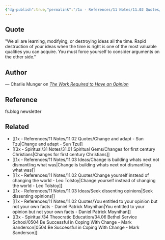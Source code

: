 ```yaml
---
{"dg-publish":true,"permalink":"/1x - References/11 Notes/11.02 Quotes/We all are learning, modifying, or destroying ideas all the time. Rapid destruction of your ideas when the time is right is one of the most valuable qualities you can acquire - Charlie Munger/","title":"We all are learning, modifying, or destroying ideas all the time. Rapid destruction of your ideas when the time is right is one of the most valuable qualities you can acquire - Charlie Munger","noteIcon":""}
---
```



## Quote
"We all are learning, modifying, or destroying ideas all the time. Rapid destruction of your ideas when the time is right is one of the most valuable qualities you can acquire. You must force yourself to consider arguments on the other side."

## Author
— Charlie Munger on _[The Work Required to Have an Opinion](https://fs.blog/the-work-required-to-have-an-opinion/)_

## Reference
fs.blog newsletter

## Related
- [[1x - References/11 Notes/11.02 Quotes/Change and adapt - Sun Tzu\|Change and adapt - Sun Tzu]]
- [[3x - Spiritual/31 Notes/31.01 Spiritual Gems/Changes for first century Christians\|Changes for first century Christians]]
- [[1x - References/11 Notes/11.03 Ideas/Change is building whats next not dismantling what was\|Change is building whats next not dismantling what was]]
- [[1x - References/11 Notes/11.02 Quotes/Change yourself instead of changing the world - Leo Tolstoy\|Change yourself instead of changing the world - Leo Tolstoy]]
- [[1x - References/11 Notes/11.03 Ideas/Seek dissenting opinions\|Seek dissenting opinions]]
- [[1x - References/11 Notes/11.02 Quotes/You entitled to your opinion but not your own facts - Daniel Patrick Moynihan\|You entitled to your opinion but not your own facts - Daniel Patrick Moynihan]]
- [[3x - Spiritual/34 Theocratic Education/34.06 Bethel Service School/0504 Be Successful in Coping With Change - Mark Sanderson\|0504 Be Successful in Coping With Change - Mark Sanderson]]